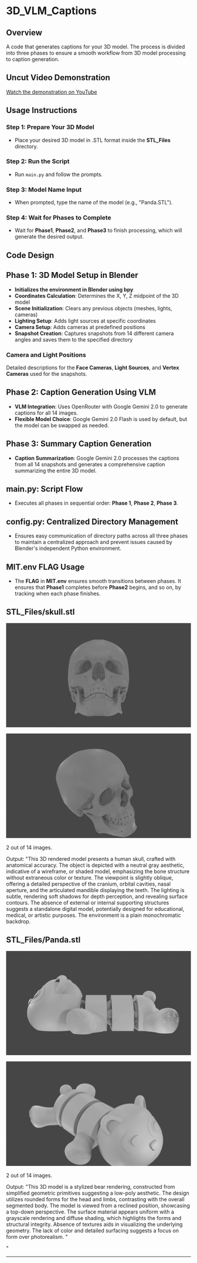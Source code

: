 # 3D_VLM_Captions

## Overview
A code that generates captions for your 3D model. The process is divided into three phases to ensure a smooth workflow from 3D model processing to caption generation.

## Uncut Video Demonstration
[Watch the demonstration on YouTube](https://youtu.be/Wop6hv2dUaE)

## Usage Instructions

### Step 1: Prepare Your 3D Model
- Place your desired 3D model in .STL format inside the **STL_Files** directory.

### Step 2: Run the Script
- Run `main.py` and follow the prompts.

### Step 3: Model Name Input
- When prompted, type the name of the model (e.g., "Panda.STL").

### Step 4: Wait for Phases to Complete
- Wait for **Phase1**, **Phase2**, and **Phase3** to finish processing, which will generate the desired output.

## Code Design

## Phase 1: 3D Model Setup in Blender
- **Initializes the environment in Blender using bpy**
- **Coordinates Calculation**: Determines the X, Y, Z midpoint of the 3D model
- **Scene Initialization**: Clears any previous objects (meshes, lights, cameras)
- **Lighting Setup**: Adds light sources at specific coordinates
- **Camera Setup**: Adds cameras at predefined positions
- **Snapshot Creation**: Captures snapshots from 14 different camera angles and saves them to the specified directory

### Camera and Light Positions
Detailed descriptions for the **Face Cameras**, **Light Sources**, and **Vertex Cameras** used for the snapshots.

## Phase 2: Caption Generation Using VLM
- **VLM Integration**: Uses OpenRouter with Google Gemini 2.0 to generate captions for all 14 images.
- **Flexible Model Choice**: Google Gemini 2.0 Flash is used by default, but the model can be swapped as needed.

## Phase 3: Summary Caption Generation
- **Caption Summarization**: Google Gemini 2.0 processes the captions from all 14 snapshots and generates a comprehensive caption summarizing the entire 3D model.

## main.py: Script Flow
- Executes all phases in sequential order: **Phase 1**, **Phase 2**, **Phase 3**.

## config.py: Centralized Directory Management
- Ensures easy communication of directory paths across all three phases to maintain a centralized approach and prevent issues caused by Blender's independent Python environment.

## MIT.env FLAG Usage
- The **FLAG** in **MIT.env** ensures smooth transitions between phases. It ensures that **Phase1** completes before **Phase2** begins, and so on, by tracking when each phase finishes.

## STL_Files/skull.stl

![Face Camera 4 (Skull)](https://github.com/Sukanth-Original/3D_VLM_Captions/blob/main/skull/face_images/faceCamera4.png?raw=true)

![Vertex Camera 2 (Skull)](https://github.com/Sukanth-Original/3D_VLM_Captions/blob/main/skull/vertex_images/vertexCamera2.png?raw=true)

2 out of 14 images.

Output: "This 3D rendered model presents a human skull, crafted with anatomical accuracy. The object is depicted with a neutral gray aesthetic, indicative of a wireframe, or shaded model, emphasizing the bone structure without extraneous color or texture. The viewpoint is slightly oblique, offering a detailed perspective of the cranium, orbital cavities, nasal aperture, and the articulated mandible displaying the teeth. The lighting is subtle, rendering soft shadows for depth perception, and revealing surface contours. The absence of external or internal supporting structures suggests a standalone digital model, potentially designed for educational, medical, or artistic purposes. The environment is a plain monochromatic backdrop.

## STL_Files/Panda.stl

![Face Camera 1](https://github.com/Sukanth-Original/3D_VLM_Captions/blob/main/Panda/face_images/faceCamera1.png?raw=true)

![Vertex Camera 2](https://github.com/Sukanth-Original/3D_VLM_Captions/blob/main/Panda/vertex_images/vertexCamera2.png?raw=true)

2 out of 14 images.

Output: "This 3D model is a stylized bear rendering, constructed from simplified geometric primitives suggesting a low-poly aesthetic. The design utilizes rounded forms for the head and limbs, contrasting with the overall segmented body. The model is viewed from a reclined position, showcasing a top-down perspective. The surface material appears uniform with a grayscale rendering and diffuse shading, which highlights the forms and structural integrity. Absence of textures aids in visualizing the underlying geometry. The lack of color and detailed surfacing suggests a focus on form over photorealism.
"

"


---
